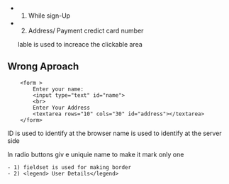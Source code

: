 - 1) While sign-Up
- 2) Address/ Payment credict card number 

    lable is used to increace the clickable area  
## Wrong Aproach 
```
    <form >
        Enter your name: 
        <input type="text" id="name">
        <br>
        Enter Your Address
        <textarea rows="10" cols="30" id="address"></textarea>
    </form>

```

ID is used to identify at the browser 
name is used to identify at the server side 

In radio buttons
giv e uniquie name to make it mark only one 


    - 1) fieldset is used for making border
    - 2) <legend> User Details</legend>
